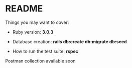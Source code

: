 # README

Things you may want to cover:

* Ruby version: **3.0.3**

* Database creation: **rails db:create db:migrate db:seed**

* How to run the test suite: **rspec**

Postman collection available soon
